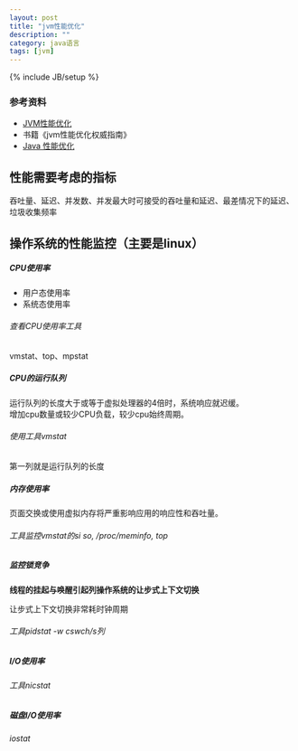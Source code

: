 ```yaml
---
layout: post
title: "jvm性能优化"
description: ""
category: java语言
tags: [jvm]
---
```

{% include JB/setup %}

### 参考资料
*  [JVM性能优化](http://ifeve.com/jvm-optimize-1/)
*  书籍《jvm性能优化权威指南》
*  [Java 性能优化](http://java-performance.com/)

性能需要考虑的指标
---------------
吞吐量、延迟、并发数、并发最大时可接受的吞吐量和延迟、最差情况下的延迟、垃圾收集频率


操作系统的性能监控（主要是linux）
---------------

##### CPU使用率
*  用户态使用率
*  系统态使用率

###### 查看CPU使用率工具
  
vmstat、top、mpstat

##### CPU的运行队列
  
运行队列的长度大于或等于虚拟处理器的4倍时，系统响应就迟缓。  
增加cpu数量或较少CPU负载，较少cpu始终周期。  

###### 使用工具vmstat
第一列就是运行队列的长度


#####  内存使用率
  
页面交换或使用虚拟内存将严重影响应用的响应性和吞吐量。

###### 工具监控vmstat的si so, /proc/meminfo, top
  
##### 监控锁竞争
**线程的挂起与唤醒引起列操作系统的让步式上下文切换**
  
让步式上下文切换非常耗时钟周期  
  
###### 工具pidstat -w cswch/s列

##### I/O使用率

###### 工具nicstat

##### 磁盘I/O使用率

###### iostat
